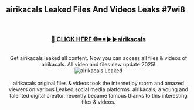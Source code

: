 ## airikacals Leaked Files And Videos Leaks #7wi8
<br>
<div align="center">
<h3><a href="https://watchclip.my.id/airikacals" rel="nofollow">🔴 CLICK HERE 🌐==►►airikacals</a></h3>
<br>
Get airikacals leaked all content. Now you can access all files & videos of airikacals. All video and files new update 2025!
<br>
<a href="https://watchclip.my.id/airikacals" rel="nofollow" data-target="animated-image.originalLink"><img src="https://i.ibb.co.com/WyWwxjT/player-gif2.gif" alt="airikacals Leaked" style="max-width: 100%; display: inline-block;" data-target="animated-image.originalImage"></a>
<br><br>
airikacals original files & videos took the internet by storm and amazed viewers on various Leaked social media platforms. airikacals, a young and talented digital creator, recently became famous thanks to this interesting files & videos.
</div>
<br>